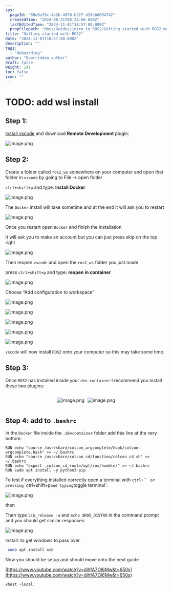 ```yaml
---
sys:
  pageId: "89e0a78c-4e2b-4070-b327-d28cb0694742"
  createdTime: "2024-08-21T00:24:00.000Z"
  lastEditedTime: "2024-11-01T18:57:00.000Z"
  propFilepath: "docs/Guides/intro_to_ROS2/Getting started with ROS2.md"
title: "Getting started with ROS2"
date: "2024-11-01T18:57:00.000Z"
description: ""
tags:
  - "Onboarding"
author: "Overridden author"
draft: false
weight: 141
toc: false
icon: ""
---
```


# TODO: add wsl install

## Step 1:

[Install vscode](https://code.visualstudio.com/download) and download **Remote Development** plugin:

![image.png](https://prod-files-secure.s3.us-west-2.amazonaws.com/d518164a-d88e-44d1-a4ee-3adb3bd8bce0/efb52993-1881-4a40-b95e-6f020334f022/image.png?X-Amz-Algorithm=AWS4-HMAC-SHA256&X-Amz-Content-Sha256=UNSIGNED-PAYLOAD&X-Amz-Credential=ASIAZI2LB466U62PNS5T%2F20250211%2Fus-west-2%2Fs3%2Faws4_request&X-Amz-Date=20250211T121414Z&X-Amz-Expires=3600&X-Amz-Security-Token=IQoJb3JpZ2luX2VjELz%2F%2F%2F%2F%2F%2F%2F%2F%2F%2FwEaCXVzLXdlc3QtMiJGMEQCIDgYACm8H8nkgP6YFqURNwNd131eeWQ03dY%2Fi0DHwIhfAiBntySJYLpgH0oTniCnUNGKkSJ44LBdJfBAMC4cFXThWiqIBAjV%2F%2F%2F%2F%2F%2F%2F%2F%2F%2F8BEAAaDDYzNzQyMzE4MzgwNSIMqi85PEfqUwdSDyCVKtwDRut%2FbpiS4DKTRGXtQPBll%2FygATF0oURSdpmSK8FQiO%2Bfiqr1IortPAmOHWGipOSOAkz%2Boa%2F5iC7fksknDKGW3oUUZy3feacnn7Gq3gJydiX2lqg6aNzPIoHr2N1gX4nDNCkB%2FS0JTO6DvqWU6SRuXDsGl0OS7fKX7vYImab20QxgieznKrm8%2BCijzAfGCKy0%2BFv7bcBblneYPhzlfb3Mfcywzzd2S91h2M54seDSIL5DzmbffFMg1jTtGJ7rywd4WrCrys6u2ebmpjHoM1lIsJs0WYrmZT%2FcZQoBIKli42JK3SqidFh8hXgQB0cwGOxEfYBIfDSh2CecwMNsvicigdEbq2zV%2FoBTelOwCR1aRg5p6gIatd9l7ZgepwxjBt2I6EjhphlPmFK6wtjjXflI0O7DkM%2BnSmtauteujXM2gzSe%2BA7g2AxmCHvuoS0dX1GZPfGAWaSpgAeoFHiGsNdCJpEY8s0oGER3%2BfC4x9RRsMUkpxvigEuTCk2Hg46acS0QzAZRmOse5%2FX55CnRyeJWnZp8NcnyoWcu1RuGSB06mwMGCvbXkVSmbxOeC7ZWe%2BpLMy2m7fjMb7tPVw9OiH4GxJb3A6S5McNZVgRDbrK2msCvDjlrjhOsUC0uwRMw6%2B6svQY6pgGz5ah9Jan6MI3Bb9tQlQ1HG%2FzXJzM5QbeVXHpaHyLTAqAOqlDnpzemY6BRoZ0to6HtQmk5xD2ssJe52GCvGQRwurWj6JceeKbQXbvgcLbLf5zQzUAywCHN0FjAmvm6egjoyLRdGJUSjDbPVbreU%2B9mnKKiNC9MehVz9PSrxa4VtWnuFuUgETTjYic0R2RckrAuQMK0jV7iuPBvGUeXAUCyIn%2B2M4%2FD&X-Amz-Signature=2ec2b5c7526b817b58e38c5b0b8025a5b39d14295eb0804614dc7ed0896e1c5d&X-Amz-SignedHeaders=host&x-id=GetObject)

## Step 2:

Create a folder called `ros2_ws` somewhere on your computer and open that folder in `vscode` by going to File → open folder 

`ctrl+shift+p` and type: **Install Docker**

![image.png](https://prod-files-secure.s3.us-west-2.amazonaws.com/d518164a-d88e-44d1-a4ee-3adb3bd8bce0/2269dc0e-1cd5-47ff-bceb-c04ad9b2eab0/image.png?X-Amz-Algorithm=AWS4-HMAC-SHA256&X-Amz-Content-Sha256=UNSIGNED-PAYLOAD&X-Amz-Credential=ASIAZI2LB466U62PNS5T%2F20250211%2Fus-west-2%2Fs3%2Faws4_request&X-Amz-Date=20250211T121414Z&X-Amz-Expires=3600&X-Amz-Security-Token=IQoJb3JpZ2luX2VjELz%2F%2F%2F%2F%2F%2F%2F%2F%2F%2FwEaCXVzLXdlc3QtMiJGMEQCIDgYACm8H8nkgP6YFqURNwNd131eeWQ03dY%2Fi0DHwIhfAiBntySJYLpgH0oTniCnUNGKkSJ44LBdJfBAMC4cFXThWiqIBAjV%2F%2F%2F%2F%2F%2F%2F%2F%2F%2F8BEAAaDDYzNzQyMzE4MzgwNSIMqi85PEfqUwdSDyCVKtwDRut%2FbpiS4DKTRGXtQPBll%2FygATF0oURSdpmSK8FQiO%2Bfiqr1IortPAmOHWGipOSOAkz%2Boa%2F5iC7fksknDKGW3oUUZy3feacnn7Gq3gJydiX2lqg6aNzPIoHr2N1gX4nDNCkB%2FS0JTO6DvqWU6SRuXDsGl0OS7fKX7vYImab20QxgieznKrm8%2BCijzAfGCKy0%2BFv7bcBblneYPhzlfb3Mfcywzzd2S91h2M54seDSIL5DzmbffFMg1jTtGJ7rywd4WrCrys6u2ebmpjHoM1lIsJs0WYrmZT%2FcZQoBIKli42JK3SqidFh8hXgQB0cwGOxEfYBIfDSh2CecwMNsvicigdEbq2zV%2FoBTelOwCR1aRg5p6gIatd9l7ZgepwxjBt2I6EjhphlPmFK6wtjjXflI0O7DkM%2BnSmtauteujXM2gzSe%2BA7g2AxmCHvuoS0dX1GZPfGAWaSpgAeoFHiGsNdCJpEY8s0oGER3%2BfC4x9RRsMUkpxvigEuTCk2Hg46acS0QzAZRmOse5%2FX55CnRyeJWnZp8NcnyoWcu1RuGSB06mwMGCvbXkVSmbxOeC7ZWe%2BpLMy2m7fjMb7tPVw9OiH4GxJb3A6S5McNZVgRDbrK2msCvDjlrjhOsUC0uwRMw6%2B6svQY6pgGz5ah9Jan6MI3Bb9tQlQ1HG%2FzXJzM5QbeVXHpaHyLTAqAOqlDnpzemY6BRoZ0to6HtQmk5xD2ssJe52GCvGQRwurWj6JceeKbQXbvgcLbLf5zQzUAywCHN0FjAmvm6egjoyLRdGJUSjDbPVbreU%2B9mnKKiNC9MehVz9PSrxa4VtWnuFuUgETTjYic0R2RckrAuQMK0jV7iuPBvGUeXAUCyIn%2B2M4%2FD&X-Amz-Signature=8a80f889d0f2821c7db444f230e97cb81d471cf5892fff7fcb5d318bef58f3fd&X-Amz-SignedHeaders=host&x-id=GetObject)

The `Docker` install will take sometime and at the end it will ask you to restart

![image.png](https://prod-files-secure.s3.us-west-2.amazonaws.com/d518164a-d88e-44d1-a4ee-3adb3bd8bce0/ed233f78-be33-4b1f-b89c-9c346c0e961e/image.png?X-Amz-Algorithm=AWS4-HMAC-SHA256&X-Amz-Content-Sha256=UNSIGNED-PAYLOAD&X-Amz-Credential=ASIAZI2LB466U62PNS5T%2F20250211%2Fus-west-2%2Fs3%2Faws4_request&X-Amz-Date=20250211T121414Z&X-Amz-Expires=3600&X-Amz-Security-Token=IQoJb3JpZ2luX2VjELz%2F%2F%2F%2F%2F%2F%2F%2F%2F%2FwEaCXVzLXdlc3QtMiJGMEQCIDgYACm8H8nkgP6YFqURNwNd131eeWQ03dY%2Fi0DHwIhfAiBntySJYLpgH0oTniCnUNGKkSJ44LBdJfBAMC4cFXThWiqIBAjV%2F%2F%2F%2F%2F%2F%2F%2F%2F%2F8BEAAaDDYzNzQyMzE4MzgwNSIMqi85PEfqUwdSDyCVKtwDRut%2FbpiS4DKTRGXtQPBll%2FygATF0oURSdpmSK8FQiO%2Bfiqr1IortPAmOHWGipOSOAkz%2Boa%2F5iC7fksknDKGW3oUUZy3feacnn7Gq3gJydiX2lqg6aNzPIoHr2N1gX4nDNCkB%2FS0JTO6DvqWU6SRuXDsGl0OS7fKX7vYImab20QxgieznKrm8%2BCijzAfGCKy0%2BFv7bcBblneYPhzlfb3Mfcywzzd2S91h2M54seDSIL5DzmbffFMg1jTtGJ7rywd4WrCrys6u2ebmpjHoM1lIsJs0WYrmZT%2FcZQoBIKli42JK3SqidFh8hXgQB0cwGOxEfYBIfDSh2CecwMNsvicigdEbq2zV%2FoBTelOwCR1aRg5p6gIatd9l7ZgepwxjBt2I6EjhphlPmFK6wtjjXflI0O7DkM%2BnSmtauteujXM2gzSe%2BA7g2AxmCHvuoS0dX1GZPfGAWaSpgAeoFHiGsNdCJpEY8s0oGER3%2BfC4x9RRsMUkpxvigEuTCk2Hg46acS0QzAZRmOse5%2FX55CnRyeJWnZp8NcnyoWcu1RuGSB06mwMGCvbXkVSmbxOeC7ZWe%2BpLMy2m7fjMb7tPVw9OiH4GxJb3A6S5McNZVgRDbrK2msCvDjlrjhOsUC0uwRMw6%2B6svQY6pgGz5ah9Jan6MI3Bb9tQlQ1HG%2FzXJzM5QbeVXHpaHyLTAqAOqlDnpzemY6BRoZ0to6HtQmk5xD2ssJe52GCvGQRwurWj6JceeKbQXbvgcLbLf5zQzUAywCHN0FjAmvm6egjoyLRdGJUSjDbPVbreU%2B9mnKKiNC9MehVz9PSrxa4VtWnuFuUgETTjYic0R2RckrAuQMK0jV7iuPBvGUeXAUCyIn%2B2M4%2FD&X-Amz-Signature=913c78b1b0222ff0bb7fd0c6a85e6e5898e964c4a7a5acf8680956a6cfd3e71d&X-Amz-SignedHeaders=host&x-id=GetObject)

Once you restart open `Docker` and finish the installation

It will ask you to make an account but you can just press skip on the top right

![image.png](https://prod-files-secure.s3.us-west-2.amazonaws.com/d518164a-d88e-44d1-a4ee-3adb3bd8bce0/21010ad9-1659-4fd9-9f59-9932a09b2a3d/image.png?X-Amz-Algorithm=AWS4-HMAC-SHA256&X-Amz-Content-Sha256=UNSIGNED-PAYLOAD&X-Amz-Credential=ASIAZI2LB466U62PNS5T%2F20250211%2Fus-west-2%2Fs3%2Faws4_request&X-Amz-Date=20250211T121414Z&X-Amz-Expires=3600&X-Amz-Security-Token=IQoJb3JpZ2luX2VjELz%2F%2F%2F%2F%2F%2F%2F%2F%2F%2FwEaCXVzLXdlc3QtMiJGMEQCIDgYACm8H8nkgP6YFqURNwNd131eeWQ03dY%2Fi0DHwIhfAiBntySJYLpgH0oTniCnUNGKkSJ44LBdJfBAMC4cFXThWiqIBAjV%2F%2F%2F%2F%2F%2F%2F%2F%2F%2F8BEAAaDDYzNzQyMzE4MzgwNSIMqi85PEfqUwdSDyCVKtwDRut%2FbpiS4DKTRGXtQPBll%2FygATF0oURSdpmSK8FQiO%2Bfiqr1IortPAmOHWGipOSOAkz%2Boa%2F5iC7fksknDKGW3oUUZy3feacnn7Gq3gJydiX2lqg6aNzPIoHr2N1gX4nDNCkB%2FS0JTO6DvqWU6SRuXDsGl0OS7fKX7vYImab20QxgieznKrm8%2BCijzAfGCKy0%2BFv7bcBblneYPhzlfb3Mfcywzzd2S91h2M54seDSIL5DzmbffFMg1jTtGJ7rywd4WrCrys6u2ebmpjHoM1lIsJs0WYrmZT%2FcZQoBIKli42JK3SqidFh8hXgQB0cwGOxEfYBIfDSh2CecwMNsvicigdEbq2zV%2FoBTelOwCR1aRg5p6gIatd9l7ZgepwxjBt2I6EjhphlPmFK6wtjjXflI0O7DkM%2BnSmtauteujXM2gzSe%2BA7g2AxmCHvuoS0dX1GZPfGAWaSpgAeoFHiGsNdCJpEY8s0oGER3%2BfC4x9RRsMUkpxvigEuTCk2Hg46acS0QzAZRmOse5%2FX55CnRyeJWnZp8NcnyoWcu1RuGSB06mwMGCvbXkVSmbxOeC7ZWe%2BpLMy2m7fjMb7tPVw9OiH4GxJb3A6S5McNZVgRDbrK2msCvDjlrjhOsUC0uwRMw6%2B6svQY6pgGz5ah9Jan6MI3Bb9tQlQ1HG%2FzXJzM5QbeVXHpaHyLTAqAOqlDnpzemY6BRoZ0to6HtQmk5xD2ssJe52GCvGQRwurWj6JceeKbQXbvgcLbLf5zQzUAywCHN0FjAmvm6egjoyLRdGJUSjDbPVbreU%2B9mnKKiNC9MehVz9PSrxa4VtWnuFuUgETTjYic0R2RckrAuQMK0jV7iuPBvGUeXAUCyIn%2B2M4%2FD&X-Amz-Signature=4bca92246f3e4375fe517d41ab201e2a77c2969a9075a44fb3143a9666f66e30&X-Amz-SignedHeaders=host&x-id=GetObject)

Then reopen `vscode` and open the `ros2_ws` folder you just made

press `ctrl+shift+p` and type: **reopen in container**

![image.png](https://prod-files-secure.s3.us-west-2.amazonaws.com/d518164a-d88e-44d1-a4ee-3adb3bd8bce0/4e93b8c2-41ad-488c-8095-c74205196118/image.png?X-Amz-Algorithm=AWS4-HMAC-SHA256&X-Amz-Content-Sha256=UNSIGNED-PAYLOAD&X-Amz-Credential=ASIAZI2LB466U62PNS5T%2F20250211%2Fus-west-2%2Fs3%2Faws4_request&X-Amz-Date=20250211T121414Z&X-Amz-Expires=3600&X-Amz-Security-Token=IQoJb3JpZ2luX2VjELz%2F%2F%2F%2F%2F%2F%2F%2F%2F%2FwEaCXVzLXdlc3QtMiJGMEQCIDgYACm8H8nkgP6YFqURNwNd131eeWQ03dY%2Fi0DHwIhfAiBntySJYLpgH0oTniCnUNGKkSJ44LBdJfBAMC4cFXThWiqIBAjV%2F%2F%2F%2F%2F%2F%2F%2F%2F%2F8BEAAaDDYzNzQyMzE4MzgwNSIMqi85PEfqUwdSDyCVKtwDRut%2FbpiS4DKTRGXtQPBll%2FygATF0oURSdpmSK8FQiO%2Bfiqr1IortPAmOHWGipOSOAkz%2Boa%2F5iC7fksknDKGW3oUUZy3feacnn7Gq3gJydiX2lqg6aNzPIoHr2N1gX4nDNCkB%2FS0JTO6DvqWU6SRuXDsGl0OS7fKX7vYImab20QxgieznKrm8%2BCijzAfGCKy0%2BFv7bcBblneYPhzlfb3Mfcywzzd2S91h2M54seDSIL5DzmbffFMg1jTtGJ7rywd4WrCrys6u2ebmpjHoM1lIsJs0WYrmZT%2FcZQoBIKli42JK3SqidFh8hXgQB0cwGOxEfYBIfDSh2CecwMNsvicigdEbq2zV%2FoBTelOwCR1aRg5p6gIatd9l7ZgepwxjBt2I6EjhphlPmFK6wtjjXflI0O7DkM%2BnSmtauteujXM2gzSe%2BA7g2AxmCHvuoS0dX1GZPfGAWaSpgAeoFHiGsNdCJpEY8s0oGER3%2BfC4x9RRsMUkpxvigEuTCk2Hg46acS0QzAZRmOse5%2FX55CnRyeJWnZp8NcnyoWcu1RuGSB06mwMGCvbXkVSmbxOeC7ZWe%2BpLMy2m7fjMb7tPVw9OiH4GxJb3A6S5McNZVgRDbrK2msCvDjlrjhOsUC0uwRMw6%2B6svQY6pgGz5ah9Jan6MI3Bb9tQlQ1HG%2FzXJzM5QbeVXHpaHyLTAqAOqlDnpzemY6BRoZ0to6HtQmk5xD2ssJe52GCvGQRwurWj6JceeKbQXbvgcLbLf5zQzUAywCHN0FjAmvm6egjoyLRdGJUSjDbPVbreU%2B9mnKKiNC9MehVz9PSrxa4VtWnuFuUgETTjYic0R2RckrAuQMK0jV7iuPBvGUeXAUCyIn%2B2M4%2FD&X-Amz-Signature=c4314db21cde9d9c81c0ad3c2986a9dd980785f9bc4bd8716d382793f6b0a091&X-Amz-SignedHeaders=host&x-id=GetObject)

Choose “Add configuration to workspace”

![image.png](https://prod-files-secure.s3.us-west-2.amazonaws.com/d518164a-d88e-44d1-a4ee-3adb3bd8bce0/9560b282-5060-4989-ba37-97e7b2c22476/image.png?X-Amz-Algorithm=AWS4-HMAC-SHA256&X-Amz-Content-Sha256=UNSIGNED-PAYLOAD&X-Amz-Credential=ASIAZI2LB466U62PNS5T%2F20250211%2Fus-west-2%2Fs3%2Faws4_request&X-Amz-Date=20250211T121414Z&X-Amz-Expires=3600&X-Amz-Security-Token=IQoJb3JpZ2luX2VjELz%2F%2F%2F%2F%2F%2F%2F%2F%2F%2FwEaCXVzLXdlc3QtMiJGMEQCIDgYACm8H8nkgP6YFqURNwNd131eeWQ03dY%2Fi0DHwIhfAiBntySJYLpgH0oTniCnUNGKkSJ44LBdJfBAMC4cFXThWiqIBAjV%2F%2F%2F%2F%2F%2F%2F%2F%2F%2F8BEAAaDDYzNzQyMzE4MzgwNSIMqi85PEfqUwdSDyCVKtwDRut%2FbpiS4DKTRGXtQPBll%2FygATF0oURSdpmSK8FQiO%2Bfiqr1IortPAmOHWGipOSOAkz%2Boa%2F5iC7fksknDKGW3oUUZy3feacnn7Gq3gJydiX2lqg6aNzPIoHr2N1gX4nDNCkB%2FS0JTO6DvqWU6SRuXDsGl0OS7fKX7vYImab20QxgieznKrm8%2BCijzAfGCKy0%2BFv7bcBblneYPhzlfb3Mfcywzzd2S91h2M54seDSIL5DzmbffFMg1jTtGJ7rywd4WrCrys6u2ebmpjHoM1lIsJs0WYrmZT%2FcZQoBIKli42JK3SqidFh8hXgQB0cwGOxEfYBIfDSh2CecwMNsvicigdEbq2zV%2FoBTelOwCR1aRg5p6gIatd9l7ZgepwxjBt2I6EjhphlPmFK6wtjjXflI0O7DkM%2BnSmtauteujXM2gzSe%2BA7g2AxmCHvuoS0dX1GZPfGAWaSpgAeoFHiGsNdCJpEY8s0oGER3%2BfC4x9RRsMUkpxvigEuTCk2Hg46acS0QzAZRmOse5%2FX55CnRyeJWnZp8NcnyoWcu1RuGSB06mwMGCvbXkVSmbxOeC7ZWe%2BpLMy2m7fjMb7tPVw9OiH4GxJb3A6S5McNZVgRDbrK2msCvDjlrjhOsUC0uwRMw6%2B6svQY6pgGz5ah9Jan6MI3Bb9tQlQ1HG%2FzXJzM5QbeVXHpaHyLTAqAOqlDnpzemY6BRoZ0to6HtQmk5xD2ssJe52GCvGQRwurWj6JceeKbQXbvgcLbLf5zQzUAywCHN0FjAmvm6egjoyLRdGJUSjDbPVbreU%2B9mnKKiNC9MehVz9PSrxa4VtWnuFuUgETTjYic0R2RckrAuQMK0jV7iuPBvGUeXAUCyIn%2B2M4%2FD&X-Amz-Signature=b79302926df7c5ecded01ed57fe9e3a798cfb91357a9325e7f0162cf82785740&X-Amz-SignedHeaders=host&x-id=GetObject)

![image.png](https://prod-files-secure.s3.us-west-2.amazonaws.com/d518164a-d88e-44d1-a4ee-3adb3bd8bce0/2ee63f81-886b-48e8-a553-dc6e5eac99e4/image.png?X-Amz-Algorithm=AWS4-HMAC-SHA256&X-Amz-Content-Sha256=UNSIGNED-PAYLOAD&X-Amz-Credential=ASIAZI2LB466U62PNS5T%2F20250211%2Fus-west-2%2Fs3%2Faws4_request&X-Amz-Date=20250211T121414Z&X-Amz-Expires=3600&X-Amz-Security-Token=IQoJb3JpZ2luX2VjELz%2F%2F%2F%2F%2F%2F%2F%2F%2F%2FwEaCXVzLXdlc3QtMiJGMEQCIDgYACm8H8nkgP6YFqURNwNd131eeWQ03dY%2Fi0DHwIhfAiBntySJYLpgH0oTniCnUNGKkSJ44LBdJfBAMC4cFXThWiqIBAjV%2F%2F%2F%2F%2F%2F%2F%2F%2F%2F8BEAAaDDYzNzQyMzE4MzgwNSIMqi85PEfqUwdSDyCVKtwDRut%2FbpiS4DKTRGXtQPBll%2FygATF0oURSdpmSK8FQiO%2Bfiqr1IortPAmOHWGipOSOAkz%2Boa%2F5iC7fksknDKGW3oUUZy3feacnn7Gq3gJydiX2lqg6aNzPIoHr2N1gX4nDNCkB%2FS0JTO6DvqWU6SRuXDsGl0OS7fKX7vYImab20QxgieznKrm8%2BCijzAfGCKy0%2BFv7bcBblneYPhzlfb3Mfcywzzd2S91h2M54seDSIL5DzmbffFMg1jTtGJ7rywd4WrCrys6u2ebmpjHoM1lIsJs0WYrmZT%2FcZQoBIKli42JK3SqidFh8hXgQB0cwGOxEfYBIfDSh2CecwMNsvicigdEbq2zV%2FoBTelOwCR1aRg5p6gIatd9l7ZgepwxjBt2I6EjhphlPmFK6wtjjXflI0O7DkM%2BnSmtauteujXM2gzSe%2BA7g2AxmCHvuoS0dX1GZPfGAWaSpgAeoFHiGsNdCJpEY8s0oGER3%2BfC4x9RRsMUkpxvigEuTCk2Hg46acS0QzAZRmOse5%2FX55CnRyeJWnZp8NcnyoWcu1RuGSB06mwMGCvbXkVSmbxOeC7ZWe%2BpLMy2m7fjMb7tPVw9OiH4GxJb3A6S5McNZVgRDbrK2msCvDjlrjhOsUC0uwRMw6%2B6svQY6pgGz5ah9Jan6MI3Bb9tQlQ1HG%2FzXJzM5QbeVXHpaHyLTAqAOqlDnpzemY6BRoZ0to6HtQmk5xD2ssJe52GCvGQRwurWj6JceeKbQXbvgcLbLf5zQzUAywCHN0FjAmvm6egjoyLRdGJUSjDbPVbreU%2B9mnKKiNC9MehVz9PSrxa4VtWnuFuUgETTjYic0R2RckrAuQMK0jV7iuPBvGUeXAUCyIn%2B2M4%2FD&X-Amz-Signature=8d91db70cf16157317c745954b1cdd60dafb1ffdc6eb3f74d04fa41b0dc2e42a&X-Amz-SignedHeaders=host&x-id=GetObject)

![image.png](https://prod-files-secure.s3.us-west-2.amazonaws.com/d518164a-d88e-44d1-a4ee-3adb3bd8bce0/ae1580b2-b048-407e-aed9-b584224a7a04/image.png?X-Amz-Algorithm=AWS4-HMAC-SHA256&X-Amz-Content-Sha256=UNSIGNED-PAYLOAD&X-Amz-Credential=ASIAZI2LB466U62PNS5T%2F20250211%2Fus-west-2%2Fs3%2Faws4_request&X-Amz-Date=20250211T121414Z&X-Amz-Expires=3600&X-Amz-Security-Token=IQoJb3JpZ2luX2VjELz%2F%2F%2F%2F%2F%2F%2F%2F%2F%2FwEaCXVzLXdlc3QtMiJGMEQCIDgYACm8H8nkgP6YFqURNwNd131eeWQ03dY%2Fi0DHwIhfAiBntySJYLpgH0oTniCnUNGKkSJ44LBdJfBAMC4cFXThWiqIBAjV%2F%2F%2F%2F%2F%2F%2F%2F%2F%2F8BEAAaDDYzNzQyMzE4MzgwNSIMqi85PEfqUwdSDyCVKtwDRut%2FbpiS4DKTRGXtQPBll%2FygATF0oURSdpmSK8FQiO%2Bfiqr1IortPAmOHWGipOSOAkz%2Boa%2F5iC7fksknDKGW3oUUZy3feacnn7Gq3gJydiX2lqg6aNzPIoHr2N1gX4nDNCkB%2FS0JTO6DvqWU6SRuXDsGl0OS7fKX7vYImab20QxgieznKrm8%2BCijzAfGCKy0%2BFv7bcBblneYPhzlfb3Mfcywzzd2S91h2M54seDSIL5DzmbffFMg1jTtGJ7rywd4WrCrys6u2ebmpjHoM1lIsJs0WYrmZT%2FcZQoBIKli42JK3SqidFh8hXgQB0cwGOxEfYBIfDSh2CecwMNsvicigdEbq2zV%2FoBTelOwCR1aRg5p6gIatd9l7ZgepwxjBt2I6EjhphlPmFK6wtjjXflI0O7DkM%2BnSmtauteujXM2gzSe%2BA7g2AxmCHvuoS0dX1GZPfGAWaSpgAeoFHiGsNdCJpEY8s0oGER3%2BfC4x9RRsMUkpxvigEuTCk2Hg46acS0QzAZRmOse5%2FX55CnRyeJWnZp8NcnyoWcu1RuGSB06mwMGCvbXkVSmbxOeC7ZWe%2BpLMy2m7fjMb7tPVw9OiH4GxJb3A6S5McNZVgRDbrK2msCvDjlrjhOsUC0uwRMw6%2B6svQY6pgGz5ah9Jan6MI3Bb9tQlQ1HG%2FzXJzM5QbeVXHpaHyLTAqAOqlDnpzemY6BRoZ0to6HtQmk5xD2ssJe52GCvGQRwurWj6JceeKbQXbvgcLbLf5zQzUAywCHN0FjAmvm6egjoyLRdGJUSjDbPVbreU%2B9mnKKiNC9MehVz9PSrxa4VtWnuFuUgETTjYic0R2RckrAuQMK0jV7iuPBvGUeXAUCyIn%2B2M4%2FD&X-Amz-Signature=ce46c04a29f5e8c8768926436039620f5fad8b45edd959d3b8ae27d7ce14dca3&X-Amz-SignedHeaders=host&x-id=GetObject)

![image.png](https://prod-files-secure.s3.us-west-2.amazonaws.com/d518164a-d88e-44d1-a4ee-3adb3bd8bce0/53255b28-f75e-430f-b9e3-c0ac8577e42b/image.png?X-Amz-Algorithm=AWS4-HMAC-SHA256&X-Amz-Content-Sha256=UNSIGNED-PAYLOAD&X-Amz-Credential=ASIAZI2LB466U62PNS5T%2F20250211%2Fus-west-2%2Fs3%2Faws4_request&X-Amz-Date=20250211T121414Z&X-Amz-Expires=3600&X-Amz-Security-Token=IQoJb3JpZ2luX2VjELz%2F%2F%2F%2F%2F%2F%2F%2F%2F%2FwEaCXVzLXdlc3QtMiJGMEQCIDgYACm8H8nkgP6YFqURNwNd131eeWQ03dY%2Fi0DHwIhfAiBntySJYLpgH0oTniCnUNGKkSJ44LBdJfBAMC4cFXThWiqIBAjV%2F%2F%2F%2F%2F%2F%2F%2F%2F%2F8BEAAaDDYzNzQyMzE4MzgwNSIMqi85PEfqUwdSDyCVKtwDRut%2FbpiS4DKTRGXtQPBll%2FygATF0oURSdpmSK8FQiO%2Bfiqr1IortPAmOHWGipOSOAkz%2Boa%2F5iC7fksknDKGW3oUUZy3feacnn7Gq3gJydiX2lqg6aNzPIoHr2N1gX4nDNCkB%2FS0JTO6DvqWU6SRuXDsGl0OS7fKX7vYImab20QxgieznKrm8%2BCijzAfGCKy0%2BFv7bcBblneYPhzlfb3Mfcywzzd2S91h2M54seDSIL5DzmbffFMg1jTtGJ7rywd4WrCrys6u2ebmpjHoM1lIsJs0WYrmZT%2FcZQoBIKli42JK3SqidFh8hXgQB0cwGOxEfYBIfDSh2CecwMNsvicigdEbq2zV%2FoBTelOwCR1aRg5p6gIatd9l7ZgepwxjBt2I6EjhphlPmFK6wtjjXflI0O7DkM%2BnSmtauteujXM2gzSe%2BA7g2AxmCHvuoS0dX1GZPfGAWaSpgAeoFHiGsNdCJpEY8s0oGER3%2BfC4x9RRsMUkpxvigEuTCk2Hg46acS0QzAZRmOse5%2FX55CnRyeJWnZp8NcnyoWcu1RuGSB06mwMGCvbXkVSmbxOeC7ZWe%2BpLMy2m7fjMb7tPVw9OiH4GxJb3A6S5McNZVgRDbrK2msCvDjlrjhOsUC0uwRMw6%2B6svQY6pgGz5ah9Jan6MI3Bb9tQlQ1HG%2FzXJzM5QbeVXHpaHyLTAqAOqlDnpzemY6BRoZ0to6HtQmk5xD2ssJe52GCvGQRwurWj6JceeKbQXbvgcLbLf5zQzUAywCHN0FjAmvm6egjoyLRdGJUSjDbPVbreU%2B9mnKKiNC9MehVz9PSrxa4VtWnuFuUgETTjYic0R2RckrAuQMK0jV7iuPBvGUeXAUCyIn%2B2M4%2FD&X-Amz-Signature=5bd5799dbd9c16bef72e627b53902a7782d0386920f767c52471d75018303162&X-Amz-SignedHeaders=host&x-id=GetObject)

![image.png](https://prod-files-secure.s3.us-west-2.amazonaws.com/d518164a-d88e-44d1-a4ee-3adb3bd8bce0/7c562767-5af9-4ffb-97d1-327bcdf4ee00/image.png?X-Amz-Algorithm=AWS4-HMAC-SHA256&X-Amz-Content-Sha256=UNSIGNED-PAYLOAD&X-Amz-Credential=ASIAZI2LB466U62PNS5T%2F20250211%2Fus-west-2%2Fs3%2Faws4_request&X-Amz-Date=20250211T121414Z&X-Amz-Expires=3600&X-Amz-Security-Token=IQoJb3JpZ2luX2VjELz%2F%2F%2F%2F%2F%2F%2F%2F%2F%2FwEaCXVzLXdlc3QtMiJGMEQCIDgYACm8H8nkgP6YFqURNwNd131eeWQ03dY%2Fi0DHwIhfAiBntySJYLpgH0oTniCnUNGKkSJ44LBdJfBAMC4cFXThWiqIBAjV%2F%2F%2F%2F%2F%2F%2F%2F%2F%2F8BEAAaDDYzNzQyMzE4MzgwNSIMqi85PEfqUwdSDyCVKtwDRut%2FbpiS4DKTRGXtQPBll%2FygATF0oURSdpmSK8FQiO%2Bfiqr1IortPAmOHWGipOSOAkz%2Boa%2F5iC7fksknDKGW3oUUZy3feacnn7Gq3gJydiX2lqg6aNzPIoHr2N1gX4nDNCkB%2FS0JTO6DvqWU6SRuXDsGl0OS7fKX7vYImab20QxgieznKrm8%2BCijzAfGCKy0%2BFv7bcBblneYPhzlfb3Mfcywzzd2S91h2M54seDSIL5DzmbffFMg1jTtGJ7rywd4WrCrys6u2ebmpjHoM1lIsJs0WYrmZT%2FcZQoBIKli42JK3SqidFh8hXgQB0cwGOxEfYBIfDSh2CecwMNsvicigdEbq2zV%2FoBTelOwCR1aRg5p6gIatd9l7ZgepwxjBt2I6EjhphlPmFK6wtjjXflI0O7DkM%2BnSmtauteujXM2gzSe%2BA7g2AxmCHvuoS0dX1GZPfGAWaSpgAeoFHiGsNdCJpEY8s0oGER3%2BfC4x9RRsMUkpxvigEuTCk2Hg46acS0QzAZRmOse5%2FX55CnRyeJWnZp8NcnyoWcu1RuGSB06mwMGCvbXkVSmbxOeC7ZWe%2BpLMy2m7fjMb7tPVw9OiH4GxJb3A6S5McNZVgRDbrK2msCvDjlrjhOsUC0uwRMw6%2B6svQY6pgGz5ah9Jan6MI3Bb9tQlQ1HG%2FzXJzM5QbeVXHpaHyLTAqAOqlDnpzemY6BRoZ0to6HtQmk5xD2ssJe52GCvGQRwurWj6JceeKbQXbvgcLbLf5zQzUAywCHN0FjAmvm6egjoyLRdGJUSjDbPVbreU%2B9mnKKiNC9MehVz9PSrxa4VtWnuFuUgETTjYic0R2RckrAuQMK0jV7iuPBvGUeXAUCyIn%2B2M4%2FD&X-Amz-Signature=60e173c9237b544316fe2acae0f5d9daebd9e430eb2b706060a3d984837e132b&X-Amz-SignedHeaders=host&x-id=GetObject)

`vscode` will now install `ROS2` onto your computer so this may take some time.

## Step 3:

Once `ROS2` has installed inside your `dev-container` I recommend you install these two plugins:

<div style="display: flex;flex-direction: row; column-gap:10px; max-width: 630px;justify-content: center;">
<div>

![image.png](https://prod-files-secure.s3.us-west-2.amazonaws.com/d518164a-d88e-44d1-a4ee-3adb3bd8bce0/3fc3d550-5a54-4ba1-ba6b-faa01cdb7369/image.png?X-Amz-Algorithm=AWS4-HMAC-SHA256&X-Amz-Content-Sha256=UNSIGNED-PAYLOAD&X-Amz-Credential=ASIAZI2LB46652MWJGDT%2F20250211%2Fus-west-2%2Fs3%2Faws4_request&X-Amz-Date=20250211T121415Z&X-Amz-Expires=3600&X-Amz-Security-Token=IQoJb3JpZ2luX2VjELz%2F%2F%2F%2F%2F%2F%2F%2F%2F%2FwEaCXVzLXdlc3QtMiJGMEQCIHCSw11O2k7I0i42SdtIf%2B6gKhxnjbNfZTnJPGBP4kk0AiARvA6WA6QW3iTSBd%2BUbLdZhuYWDddMxB8HPxOwTtY6%2BCqIBAjV%2F%2F%2F%2F%2F%2F%2F%2F%2F%2F8BEAAaDDYzNzQyMzE4MzgwNSIMEQs3HFX%2FhONt9dM6KtwDbiIrrrqLDLFEG4cRpct0ZSvd1tIid66Xx%2FU5D808GQLxISTNER8Q1a4cEtVtHsambVlzyFYxV5%2BK8JFDVa3Xwj%2FioJgi0FcOv%2F%2B0dyYjVtPphFOpTpMqzdMvjl32EPpZ9DCB44TNDTZw3zWb0CrqOD6LwpCnPH4iNqQuJn8%2BymGadKXuLYCzRvJRjCWZA9b2Gds%2FW9VFFfGA9r%2BT%2FZifhbO8TtBiJB28cktexyRCtRGdqRBmeSKBIShP%2F2Bu7MQ7pN8SiNmjxmMLW8NxNYJj6T0m4CurLzZudb9N6jUSylGOjzmEwkeema9%2F%2B0f58w4pAvT86k8s6OND7fbg11Lg%2BHvRDGQOCVZnNqPG5jokP25Dwed%2B592DvyJlG3vLq%2BswjtESjJNeQqR34v1ADOV69ybkpv8LFInYSVLGV8kpxo6F7Wq5jp11wKuUunvaLE9WPoRZD4L4SdASgYFKRwpaPqLcj%2BpF1MReguwcxBSAy9ZEUeS1fEEGLrrsSI1Otd0SjB5xDrKMkOJSiP6wmEPz87nFOq8k93TjxVWHi8mg41tsWiKvA7ZyJBkblmI3sQv8wwYsUk7InpwH3hsV4Vxw9LT%2BwwsY%2FaZoVlyfnE3kQCh%2BVDhx69KzTt6BAa4w9u2svQY6pgGhY7Tkcu5odzvziZcVqVJ3oB%2BQLSGu5WOFCPF32XkptvzK16AmfUhdgaS0fBU9O%2Fa3LHHiwmOfNDLC95IUCxmyoSAMqex5OI5mDmsM3JB16TsM%2BQt6z8WabTVM3pwHja1N9F%2FYXn1pECKhcXaNbNskz3GXFyFdJGyKwr%2FQbarjj%2FygDW6agbdXKk61yAr1Mh9obdVIC1zIkMvJuhTwa3ft5F8a0dwj&X-Amz-Signature=2df3e258e47ed71107bc3950c05affd0c4159f72bb2f45527cdf657cda17b493&X-Amz-SignedHeaders=host&x-id=GetObject)

</div>
<div>

![image.png](https://prod-files-secure.s3.us-west-2.amazonaws.com/d518164a-d88e-44d1-a4ee-3adb3bd8bce0/d994cc66-13c2-4093-a5a3-f84cf4601a82/image.png?X-Amz-Algorithm=AWS4-HMAC-SHA256&X-Amz-Content-Sha256=UNSIGNED-PAYLOAD&X-Amz-Credential=ASIAZI2LB4663E2ZYOH6%2F20250211%2Fus-west-2%2Fs3%2Faws4_request&X-Amz-Date=20250211T121415Z&X-Amz-Expires=3600&X-Amz-Security-Token=IQoJb3JpZ2luX2VjELz%2F%2F%2F%2F%2F%2F%2F%2F%2F%2FwEaCXVzLXdlc3QtMiJIMEYCIQDIFcHIiuEF4Fw24fOe%2BuQG2PUxcpkrdIE2gXn6rkyc0QIhANMj13YR2lTB4aEDs%2F3lmAx64K7Nox4A9mZsMzS%2BK8%2BnKogECNX%2F%2F%2F%2F%2F%2F%2F%2F%2F%2FwEQABoMNjM3NDIzMTgzODA1IgzrjF7uIY%2BkTb2ztzYq3AMVMNR%2B%2FUW83F4P3TiYljTyGlTVkvfETftn6kQXkg%2F9U0WRF0vNCz%2BTalqX9fILdxjo7qE2Dbx7R%2BADRZ8KbbX%2FGjYKhU6SpGDOOMfnFFL69XIjzKCHjl5Wxtb7ueKCgSXJVTfkg06Os7MQwHJX7QOtF0BMSyJKkAKU9rSeswI7lSwpm1x%2BQqeV3Pk5VMee0oBOak%2Fgnao5d4cVySYaj9alwb7SHCHc9%2BZ3SZMrHcHCG2f2dW62VUCLQThYVrFfxg0KRaqSmti6tbUXYt4o06LH7YwtUMEv%2Fwn41iHIG2LNsaHJwyTttZ9mcUcXdGvgqLls%2BN3HUq8QtivB9tK8r5sfMYSZ82j3MvYnklC0UwFVkfaPgOp97MSiEolJFHwSa%2Bx6AfeA2sTEuZmW3VPdrok3Cdz9BEvDFmfNJhFNixX7aONyiqK0y0GljE0IWw67m8E9aNbe26dZ42EM9Dp%2F%2F985uOV9Uynz1MG1t1d58IThGhNeLaP8CP3ZNHQOHmnXHa0Y%2Fbb1VcVa6U8vFctcioaUVX5XPXHHBqnsC3Ki2gI%2B3GvFRFp4px%2BDwsCzt7XR8nzRUaLFKKOMbzvRF9CI9NaExKD7R1HqxuwkTrSwSRAZmfmUSBxFvl64j1UNZTDt7ay9BjqkARkvzqZxALRJ9F2kPOrXoympIlrAsH3sEPBcMvzMef9p%2F3uJACW2Twv5N571M0WViVA3o0k7WfPokHnQA175Lwed%2Brpw5364Lo0TerNvztcFkmBn7C2ChX88M74YVku9i89OB0x8HRBr%2B6lJpxiogrlmYagO0Yu3mGzIk5aZX%2BU66rqXMb7VcXxa16CXAZ2mxQrUqUcdq7KfJFNLPenziulO7saq&X-Amz-Signature=0559ed870c2634f8990070dec9496e73251bb3cc7aa30db8e2c1f1f6ad0f56d8&X-Amz-SignedHeaders=host&x-id=GetObject)

</div>
</div>

## Step 4: add to `.bashrc`

In the `Docker` file inside the `.devcontainer` folder add this line at the very bottom: 

```docker
RUN echo "source /usr/share/colcon_argcomplete/hook/colcon-argcomplete.bash" >> ~/.bashrc
RUN echo "source /usr/share/colcon_cd/function/colcon_cd.sh" >> ~/.bashrc
RUN echo "export _colcon_cd_root=/opt/ros/humble/" >> ~/.bashrc
RUN sudo apt install -y python3-pip 
```

To test if everything installed correctly open a terminal with `ctrl+`` or pressing `ctrl+shift+p` and typing `toggle terminal`:

![image.png](https://prod-files-secure.s3.us-west-2.amazonaws.com/d518164a-d88e-44d1-a4ee-3adb3bd8bce0/6a4943d8-b04e-4c02-9a58-775f3384d1a5/image.png?X-Amz-Algorithm=AWS4-HMAC-SHA256&X-Amz-Content-Sha256=UNSIGNED-PAYLOAD&X-Amz-Credential=ASIAZI2LB466U62PNS5T%2F20250211%2Fus-west-2%2Fs3%2Faws4_request&X-Amz-Date=20250211T121414Z&X-Amz-Expires=3600&X-Amz-Security-Token=IQoJb3JpZ2luX2VjELz%2F%2F%2F%2F%2F%2F%2F%2F%2F%2FwEaCXVzLXdlc3QtMiJGMEQCIDgYACm8H8nkgP6YFqURNwNd131eeWQ03dY%2Fi0DHwIhfAiBntySJYLpgH0oTniCnUNGKkSJ44LBdJfBAMC4cFXThWiqIBAjV%2F%2F%2F%2F%2F%2F%2F%2F%2F%2F8BEAAaDDYzNzQyMzE4MzgwNSIMqi85PEfqUwdSDyCVKtwDRut%2FbpiS4DKTRGXtQPBll%2FygATF0oURSdpmSK8FQiO%2Bfiqr1IortPAmOHWGipOSOAkz%2Boa%2F5iC7fksknDKGW3oUUZy3feacnn7Gq3gJydiX2lqg6aNzPIoHr2N1gX4nDNCkB%2FS0JTO6DvqWU6SRuXDsGl0OS7fKX7vYImab20QxgieznKrm8%2BCijzAfGCKy0%2BFv7bcBblneYPhzlfb3Mfcywzzd2S91h2M54seDSIL5DzmbffFMg1jTtGJ7rywd4WrCrys6u2ebmpjHoM1lIsJs0WYrmZT%2FcZQoBIKli42JK3SqidFh8hXgQB0cwGOxEfYBIfDSh2CecwMNsvicigdEbq2zV%2FoBTelOwCR1aRg5p6gIatd9l7ZgepwxjBt2I6EjhphlPmFK6wtjjXflI0O7DkM%2BnSmtauteujXM2gzSe%2BA7g2AxmCHvuoS0dX1GZPfGAWaSpgAeoFHiGsNdCJpEY8s0oGER3%2BfC4x9RRsMUkpxvigEuTCk2Hg46acS0QzAZRmOse5%2FX55CnRyeJWnZp8NcnyoWcu1RuGSB06mwMGCvbXkVSmbxOeC7ZWe%2BpLMy2m7fjMb7tPVw9OiH4GxJb3A6S5McNZVgRDbrK2msCvDjlrjhOsUC0uwRMw6%2B6svQY6pgGz5ah9Jan6MI3Bb9tQlQ1HG%2FzXJzM5QbeVXHpaHyLTAqAOqlDnpzemY6BRoZ0to6HtQmk5xD2ssJe52GCvGQRwurWj6JceeKbQXbvgcLbLf5zQzUAywCHN0FjAmvm6egjoyLRdGJUSjDbPVbreU%2B9mnKKiNC9MehVz9PSrxa4VtWnuFuUgETTjYic0R2RckrAuQMK0jV7iuPBvGUeXAUCyIn%2B2M4%2FD&X-Amz-Signature=d6515f0c7ae669367fe17108a3af2b47d8420747a8df3c31bedd1e87cee8ccfa&X-Amz-SignedHeaders=host&x-id=GetObject)

then 

Then type `lsb_release -a` and `echo $ROS_DISTRO` in the command prompt and you should get similar responses:

![image.png](https://prod-files-secure.s3.us-west-2.amazonaws.com/d518164a-d88e-44d1-a4ee-3adb3bd8bce0/3e635dec-a805-4e85-8b9e-d000e5b71a4e/image.png?X-Amz-Algorithm=AWS4-HMAC-SHA256&X-Amz-Content-Sha256=UNSIGNED-PAYLOAD&X-Amz-Credential=ASIAZI2LB466U62PNS5T%2F20250211%2Fus-west-2%2Fs3%2Faws4_request&X-Amz-Date=20250211T121414Z&X-Amz-Expires=3600&X-Amz-Security-Token=IQoJb3JpZ2luX2VjELz%2F%2F%2F%2F%2F%2F%2F%2F%2F%2FwEaCXVzLXdlc3QtMiJGMEQCIDgYACm8H8nkgP6YFqURNwNd131eeWQ03dY%2Fi0DHwIhfAiBntySJYLpgH0oTniCnUNGKkSJ44LBdJfBAMC4cFXThWiqIBAjV%2F%2F%2F%2F%2F%2F%2F%2F%2F%2F8BEAAaDDYzNzQyMzE4MzgwNSIMqi85PEfqUwdSDyCVKtwDRut%2FbpiS4DKTRGXtQPBll%2FygATF0oURSdpmSK8FQiO%2Bfiqr1IortPAmOHWGipOSOAkz%2Boa%2F5iC7fksknDKGW3oUUZy3feacnn7Gq3gJydiX2lqg6aNzPIoHr2N1gX4nDNCkB%2FS0JTO6DvqWU6SRuXDsGl0OS7fKX7vYImab20QxgieznKrm8%2BCijzAfGCKy0%2BFv7bcBblneYPhzlfb3Mfcywzzd2S91h2M54seDSIL5DzmbffFMg1jTtGJ7rywd4WrCrys6u2ebmpjHoM1lIsJs0WYrmZT%2FcZQoBIKli42JK3SqidFh8hXgQB0cwGOxEfYBIfDSh2CecwMNsvicigdEbq2zV%2FoBTelOwCR1aRg5p6gIatd9l7ZgepwxjBt2I6EjhphlPmFK6wtjjXflI0O7DkM%2BnSmtauteujXM2gzSe%2BA7g2AxmCHvuoS0dX1GZPfGAWaSpgAeoFHiGsNdCJpEY8s0oGER3%2BfC4x9RRsMUkpxvigEuTCk2Hg46acS0QzAZRmOse5%2FX55CnRyeJWnZp8NcnyoWcu1RuGSB06mwMGCvbXkVSmbxOeC7ZWe%2BpLMy2m7fjMb7tPVw9OiH4GxJb3A6S5McNZVgRDbrK2msCvDjlrjhOsUC0uwRMw6%2B6svQY6pgGz5ah9Jan6MI3Bb9tQlQ1HG%2FzXJzM5QbeVXHpaHyLTAqAOqlDnpzemY6BRoZ0to6HtQmk5xD2ssJe52GCvGQRwurWj6JceeKbQXbvgcLbLf5zQzUAywCHN0FjAmvm6egjoyLRdGJUSjDbPVbreU%2B9mnKKiNC9MehVz9PSrxa4VtWnuFuUgETTjYic0R2RckrAuQMK0jV7iuPBvGUeXAUCyIn%2B2M4%2FD&X-Amz-Signature=b5fccf8ab971bcc2fb88e137d384a8c46abb93afabfa6de3865ebcfb283bbcb8&X-Amz-SignedHeaders=host&x-id=GetObject)

Install:  to get windows to pass over

```bash
 sudo apt install xcb
```

Now you should be setup and should move onto the next guide 

[https://www.youtube.com/watch?v=dihfA7Ol6Mw&t=650s](https://www.youtube.com/watch?v=dihfA7Ol6Mw&t=650s)

```python
xhost +local:
```
